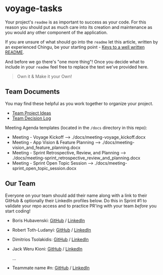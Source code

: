 # voyage-tasks

Your project's `readme` is as important to success as your code. For
this reason you should put as much care into its creation and maintenance
as you would any other component of the application.

If you are unsure of what should go into the `readme` let this article,
written by an experienced Chingu, be your starting point -
[Keys to a well written README](https://tinyurl.com/yk3wubft).

And before we go there's "one more thing"! Once you decide what to include
in your `readme` feel free to replace the text we've provided here.

> Own it & Make it your Own!

## Team Documents

You may find these helpful as you work together to organize your project.

- [Team Project Ideas](./docs/team_project_ideas.md)
- [Team Decision Log](./docs/team_decision_log.md)

Meeting Agenda templates (located in the `/docs` directory in this repo):

- Meeting - Voyage Kickoff --> ./docs/meeting-voyage_kickoff.docx
- Meeting - App Vision & Feature Planning --> ./docs/meeting-vision_and_feature_planning.docx
- Meeting - Sprint Retrospective, Review, and Planning --> ./docs/meeting-sprint_retrospective_review_and_planning.docx
- Meeting - Sprint Open Topic Session --> ./docs/meeting-sprint_open_topic_session.docx

## Our Team

Everyone on your team should add their name along with a link to their GitHub
& optionally their LinkedIn profiles below. Do this in Sprint #1 to validate
your repo access and to practice PR'ing with your team _before_ you start
coding!

- Boris Hubavenski: [GitHub](https://github.com/bhubavenski) / [LinkedIn](https://www.linkedin.com/in/boris-hubavenski/)
- Robert Toth-Ludanyi: [GitHub](https://github.com/Mikra011) / [LinkedIn](https://www.linkedin.com/in/toth-ludanyi-robert-376ab92a4/)
- Dimitrios Tsolakidis: [GitHub](https://github.com/dimitriost1) / [LinkedIn](https://www.linkedin.com/in/dimitrios-t-0bb8aa257/)
- Jack Weru Kioni: [GitHub](https://github.com/Jaweki) / [LinkedIn](https://www.linkedin.com/in/jaweki-dekut/)

  ...

- Teammate name #n: [GitHub](https://github.com/ghaccountname) / [LinkedIn](https://linkedin.com/in/liaccountname)
